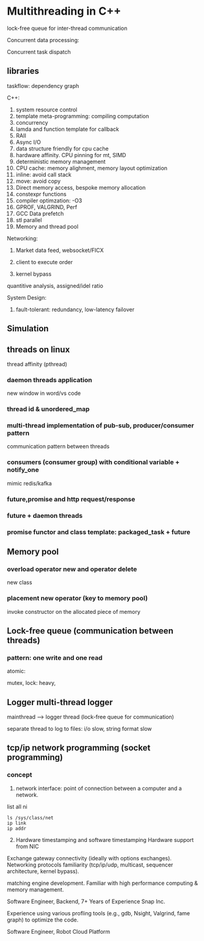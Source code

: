 # Multithreading in C++


lock-free queue for inter-thread communication

Concurrent data processing: 

Concurrent task dispatch




## libraries
taskflow: dependency graph






C++:
1. system resource control
2. template meta-programming: compiling computation
3. concurrency
4. lamda and function template for callback
5. RAII
6. Async I/O
7. data structure friendly for cpu cache
8. hardware affinity. CPU pinning for mt, SIMD
9. deterministic memory management
10. CPU cache: memory alighment, memory layout optimization
11. inline: avoid call stack
12. move: avoid copy
13. Direct memory access, bespoke memory allocation
14. constexpr functions
15. compiler optimzation: -O3
16. GPROF, VALGRIND, Perf
17. GCC Data prefetch
18. stl parallel 
19. Memory and thread pool


Networking: 
1. Market data feed, 
websocket/FICX

2. client to execute order

3. kernel bypass





quantitive analysis, assigned/idel ratio


System Design:
1. fault-tolerant: redundancy, low-latency failover


## Simulation









## threads on linux
thread affinity (pthread)

### daemon threads application
new window in word/vs code

### thread id & unordered_map

### multi-thread implementation of pub-sub, producer/consumer pattern

communication pattern between threads

### consumers (consumer group) with conditional variable + notify_one 

mimic redis/kafka

### future,promise and http request/response

### future + daemon threads

### promise functor and class template: packaged_task + future



## Memory pool

### overload operator new and operator delete

new class


### placement new operator (key to memory pool)
invoke constructor on the allocated piece of memory

## Lock-free queue (communication between threads)

### pattern: one write and one read

atomic: 

mutex, lock: heavy, 


## Logger multi-thread logger

mainthread --> logger thread (lock-free queue for communication)

separate thread to log to files: i/o slow, string format slow

## tcp/ip network programming (socket programming)

### concept

1. network interface: 
point of connection between a computer and a network.

list all ni
```shell
ls /sys/class/net
ip link
ip addr
```

2. Hardware timestamping and software timestamping
Hardware support from NIC

Exchange gateway connectivity (ideally with options exchanges).
Networking protocols familiarity (tcp/ip/udp, multicast, sequencer architecture, kernel bypass).

matching engine development.
Familiar with high performance computing & memory management.

Software Engineer, Backend, 7+ Years of Experience
Snap Inc.

Experience using various profling tools (e.g., gdb, Nsight, Valgrind, fame graph) to optimize the code.

Software Engineer, Robot Cloud Platform